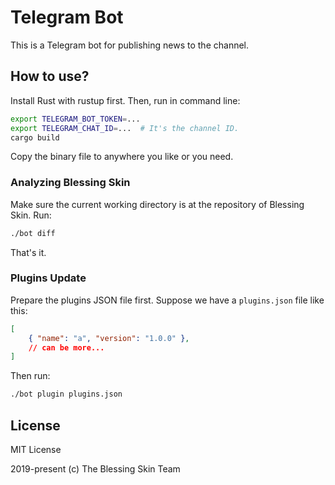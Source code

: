 # Telegram Bot

This is a Telegram bot for publishing news to the channel.

## How to use?

Install Rust with rustup first. Then, run in command line:

```sh
export TELEGRAM_BOT_TOKEN=...
export TELEGRAM_CHAT_ID=...  # It's the channel ID.
cargo build
```

Copy the binary file to anywhere you like or you need.

### Analyzing Blessing Skin

Make sure the current working directory is at the repository of Blessing Skin.
Run:

```sh
./bot diff
```

That's it.

### Plugins Update

Prepare the plugins JSON file first.
Suppose we have a `plugins.json` file like this:

```json
[
    { "name": "a", "version": "1.0.0" },
    // can be more...
]
```

Then run:

```sh
./bot plugin plugins.json
```

## License

MIT License

2019-present (c) The Blessing Skin Team
